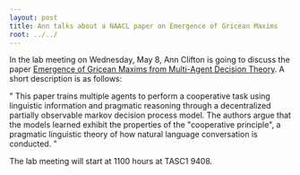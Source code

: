 ```yaml
---
layout: post
title: Ann talks about a NAACL paper on Emergence of Gricean Maxims
root: ../../
---
```


In the lab meeting on Wednesday, May 8, Ann Clifton is going to discuss the paper <a href="http://nlp.stanford.edu/pubs/cards-naacl2013.pdf">Emergence of Gricean Maxims from Multi-Agent Decision Theory</a>. A short description is as follows: 

" This paper trains multiple agents to perform a cooperative task using linguistic information and pragmatic reasoning through a decentralized partially observable markov decision process model.  The authors argue that the models learned exhibit the properties of the "cooperative principle", a pragmatic linguistic theory of how natural language conversation is conducted. "

The lab meeting will start at 1100 hours at TASC1 9408.
